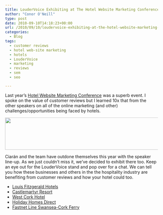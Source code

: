 ```yaml
---
title: LouderVoice Exhibiting at The Hotel Website Marketing Conference
author: "Conor O'Neill"
type: post
date: 2010-09-10T14:18:23+00:00
url: /2010/09/10/loudervoice-exhibiting-at-the-hotel-website-marketing-conference/
categories:
  - Blog
tags:
  - customer reviews
  - hotel web-site marketing
  - hotels
  - LouderVoice
  - marketing
  - reviews
  - sem
  - seo

---
```

Last year&#8217;s [Hotel Website Marketing Conference][1] was a superb event. I spoke on the value of customer reviews but I learned 10x that from the other speakers on all of the online marketing (and other) challenges/opportunities being faced by hotels.

<p style="text-align: center;">
  <a href="http://www.hotelwebsitemarketing.com/"><img class="aligncenter size-full wp-image-1760" title="Hotel Website Marketing Conference" src="http://www.loudervoice.com/wp-content/uploads/2010/09/10/loudervoice-exhibiting-at-the-hotel-website-marketing-conference/hwmfff_03.jpg" alt="" width="507" height="106" srcset="http://127.0.0.1.nip.io/wp-content/uploads/2010/09/10/loudervoice-exhibiting-at-the-hotel-website-marketing-conference/hwmfff_03.jpg 724w, http://127.0.0.1.nip.io/wp-content/uploads/2010/09/10/loudervoice-exhibiting-at-the-hotel-website-marketing-conference/hwmfff_03-300x62.jpg 300w" sizes="(max-width: 507px) 100vw, 507px" /></a>
</p>

Ciarán and the team have outdone themselves this year with the speaker line-up. As we just couldn&#8217;t miss it, we&#8217;ve decided to exhibit there too. Keep an eye out for the LouderVoice stand and pop over for a chat. We can tell you how these businesses and others in the the hospitality industry are benefiting from customer reviews and how your hotel could too.

  * [Louis Fitzgerald Hotels][2]
  * [Castlemartyr Resort][3]
  * [West Cork Hotel][4]
  * [Holiday Homes Direct][5]
  * [Fastnet Line Swansea-Cork Ferry][6]

 [1]: http://www.hotelwebsitemarketing.com/
 [2]: http://www.louisfitzgeraldhotel.com/reviews.html
 [3]: http://www.castlemartyrresort.ie/hotel-reviews.html
 [4]: http://www.westcorkhotel.com/west-cork-hotels-reviews
 [5]: http://www.holidayhomesdirect.ie
 [6]: http://www.fastnetline.com/ireland_ferry_reviews.html